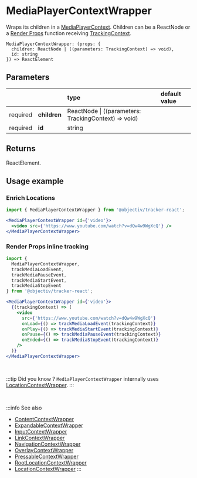 # MediaPlayerContextWrapper

Wraps its children in a [MediaPlayerContext](/taxonomy/reference/location-contexts/MediaPlayerContext.md). Children can be a ReactNode or a [Render Props](https://reactjs.org/docs/render-props.html#using-props-other-than-render) function receiving [TrackingContext](/tracking/react/api-reference/common/providers/TrackingContext.md).

```tsx
MediaPlayerContextWrapper: (props: {
  children: ReactNode | ((parameters: TrackingContext) => void),
  id: string
}) => ReactElement
```

## Parameters
|          |              | type                                                     | default value |
|:--------:|:-------------|:---------------------------------------------------------|:--------------|
| required | **children** | ReactNode &vert; ((parameters: TrackingContext) => void) |               |
| required | **id**       | string                                                   |               |

## Returns
ReactElement.

## Usage example

### Enrich Locations

```jsx
import { MediaPlayerContextWrapper } from '@objectiv/tracker-react';
```

```jsx
<MediaPlayerContextWrapper id={'video'}>
  <video src={'https://www.youtube.com/watch?v=dQw4w9WgXcQ'} />
</MediaPlayerContextWrapper>
```

### Render Props inline tracking

```jsx
import { 
  MediaPlayerContextWrapper, 
  trackMediaLoadEvent, 
  trackMediaPauseEvent,
  trackMediaStartEvent,
  trackMediaStopEvent
} from '@objectiv/tracker-react';
```

```jsx
<MediaPlayerContextWrapper id={'video'}>
  {(trackingContext) => (
    <video 
      src={'https://www.youtube.com/watch?v=dQw4w9WgXcQ'} 
      onLoad={() => trackMediaLoadEvent(trackingContext)}
      onPlay={() => trackMediaStartEvent(trackingContext)}
      onPause={() => trackMediaPauseEvent(trackingContext)}
      onEnded={() => trackMediaStopEvent(trackingContext)}
    />
  )}
</MediaPlayerContextWrapper>
```

<br />

:::tip Did you know ?
`MediaPlayerContextWrapper` internally uses [LocationContextWrapper](/tracking/react/api-reference/locationWrappers/LocationContextWrapper.md).
:::

<br />

:::info See also
- [ContentContextWrapper](/tracking/react/api-reference/locationWrappers/ContentContextWrapper.md)
- [ExpandableContextWrapper](/tracking/react/api-reference/locationWrappers/ExpandableContextWrapper.md)
- [InputContextWrapper](/tracking/react/api-reference/locationWrappers/InputContextWrapper.md)
- [LinkContextWrapper](/tracking/react/api-reference/locationWrappers/LinkContextWrapper.md)
- [NavigationContextWrapper](/tracking/react/api-reference/locationWrappers/NavigationContextWrapper.md)
- [OverlayContextWrapper](/tracking/react/api-reference/locationWrappers/OverlayContextWrapper.md)
- [PressableContextWrapper](/tracking/react/api-reference/locationWrappers/PressableContextWrapper.md)
- [RootLocationContextWrapper](/tracking/react/api-reference/locationWrappers/RootLocationContextWrapper.md)
- [LocationContextWrapper](/tracking/react/api-reference/locationWrappers/LocationContextWrapper.md)
:::
